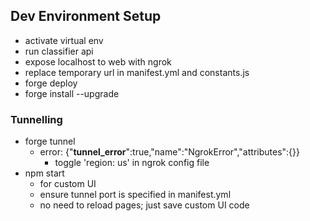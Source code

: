 ## Dev Environment Setup

- activate virtual env
- run classifier api
- expose localhost to web with ngrok
- replace temporary url in manifest.yml and constants.js
- forge deploy
- forge install --upgrade

### Tunnelling
- forge tunnel
    - error: {"__tunnel_error__":true,"name":"NgrokError","attributes":{}}
        - toggle 'region: us' in ngrok config file
- npm start
    - for custom UI
    - ensure tunnel port is specified in manifest.yml
    - no need to reload pages; just save custom UI code
